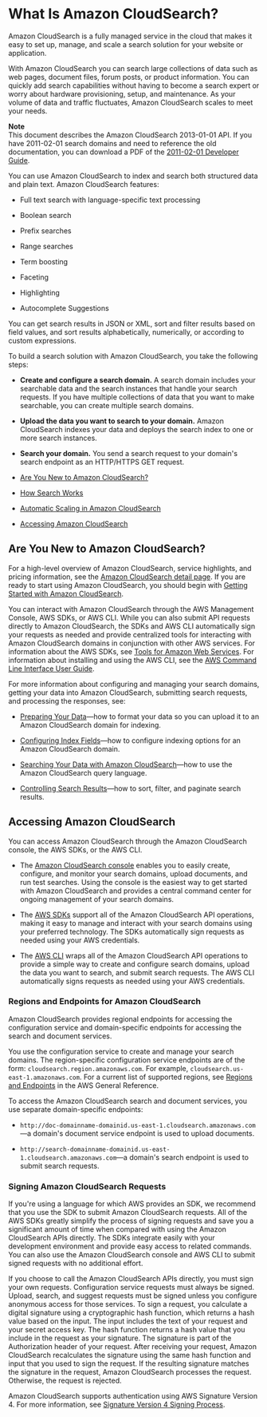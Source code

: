 # What Is Amazon CloudSearch?<a name="what-is-cloudsearch"></a>

Amazon CloudSearch is a fully managed service in the cloud that makes it easy to set up, manage, and scale a search solution for your website or application\.

 With Amazon CloudSearch you can search large collections of data such as web pages, document files, forum posts, or product information\. You can quickly add search capabilities without having to become a search expert or worry about hardware provisioning, setup, and maintenance\. As your volume of data and traffic fluctuates, Amazon CloudSearch scales to meet your needs\. 

**Note**  
This document describes the Amazon CloudSearch 2013\-01\-01 API\. If you have 2011\-02\-01 search domains and need to reference the old documentation, you can download a PDF of the [2011\-02\-01 Developer Guide](https://s3.amazonaws.com/awsdocs/cloudsearch/2011-02-01/cloudsearch-dg-2011-02-01.pdf)\. 

You can use Amazon CloudSearch to index and search both structured data and plain text\. Amazon CloudSearch features:

+ Full text search with language\-specific text processing

+ Boolean search

+ Prefix searches

+ Range searches

+ Term boosting

+ Faceting

+ Highlighting

+ Autocomplete Suggestions

You can get search results in JSON or XML, sort and filter results based on field values, and sort results alphabetically, numerically, or according to custom expressions\. 

 To build a search solution with Amazon CloudSearch, you take the following steps:

+ **Create and configure a search domain\.** A search domain includes your searchable data and the search instances that handle your search requests\. If you have multiple collections of data that you want to make searchable, you can create multiple search domains\.

+ **Upload the data you want to search to your domain\.** Amazon CloudSearch indexes your data and deploys the search index to one or more search instances\. 

+ **Search your domain\.** You send a search request to your domain's search endpoint as an HTTP/HTTPS GET request\. 


+ [Are You New to Amazon CloudSearch?](#new-to-cloudsearch)
+ [How Search Works](how-search-works.md)
+ [Automatic Scaling in Amazon CloudSearch](concepts-scaling.md)
+ [Accessing Amazon CloudSearch](#accessing-cloudsearch)

## Are You New to Amazon CloudSearch?<a name="new-to-cloudsearch"></a>

For a high\-level overview of Amazon CloudSearch, service highlights, and pricing information, see the [Amazon CloudSearch detail page](http://aws.amazon.com/cloudsearch/)\. If you are ready to start using Amazon CloudSearch, you should begin with [Getting Started with Amazon CloudSearch](getting-started.md)\. 

You can interact with Amazon CloudSearch through the AWS Management Console, AWS SDKs, or AWS CLI\. While you can also submit API requests directly to Amazon CloudSearch, the SDKs and AWS CLI automatically sign your requests as needed and provide centralized tools for interacting with Amazon CloudSearch domains in conjunction with other AWS services\. For information about the AWS SDKs, see [Tools for Amazon Web Services](http://aws.amazon.com/tools/)\. For information about installing and using the AWS CLI, see the [AWS Command Line Interface User Guide](http://docs.aws.amazon.com/cli/latest/userguide/)\. 

For more information about configuring and managing your search domains, getting your data into Amazon CloudSearch, submitting search requests, and processing the responses, see: 

+ [Preparing Your Data](preparing-data.md)—how to format your data so you can upload it to an Amazon CloudSearch domain for indexing\.

+ [Configuring Index Fields](configuring-index-fields.md)—how to configure indexing options for an Amazon CloudSearch domain\.

+ [Searching Your Data with Amazon CloudSearch](searching.md)—how to use the Amazon CloudSearch query language\.

+ [Controlling Search Results](controlling-search-results.md)—how to sort, filter, and paginate search results\.

## Accessing Amazon CloudSearch<a name="accessing-cloudsearch"></a>

You can access Amazon CloudSearch through the Amazon CloudSearch console, the AWS SDKs, or the AWS CLI\. 

+ The [Amazon CloudSearch console](https://console.aws.amazon.com/cloudsearch/home?region=us-west-2) enables you to easily create, configure, and monitor your search domains, upload documents, and run test searches\. Using the console is the easiest way to get started with Amazon CloudSearch and provides a central command center for ongoing management of your search domains\. 

+ The [AWS SDKs](http://aws.amazon.com/code) support all of the Amazon CloudSearch API operations, making it easy to manage and interact with your search domains using your preferred technology\. The SDKs automatically sign requests as needed using your AWS credentials\.

+ The [AWS CLI](http://docs.aws.amazon.com/cli/latest/userguide/) wraps all of the Amazon CloudSearch API operations to provide a simple way to create and configure search domains, upload the data you want to search, and submit search requests\. The AWS CLI automatically signs requests as needed using your AWS credentials\. 

### Regions and Endpoints for Amazon CloudSearch<a name="endpoints"></a>

 Amazon CloudSearch provides regional endpoints for accessing the configuration service and domain\-specific endpoints for accessing the search and document services\. 

You use the configuration service to create and manage your search domains\. The region\-specific configuration service endpoints are of the form: `cloudsearch.region.amazonaws.com`\. For example, `cloudsearch.us-east-1.amazonaws.com`\. For a current list of supported regions, see [Regions and Endpoints](http://docs.aws.amazon.com/general/latest/gr/rande.html#cloudsearch_region) in the AWS General Reference\.

 To access the Amazon CloudSearch search and document services, you use separate domain\-specific endpoints:

+ `http://doc-domainname-domainid.us-east-1.cloudsearch.amazonaws.com`—a domain's document service endpoint is used to upload documents\.

+ `http://search-domainname-domainid.us-east-1.cloudsearch.amazonaws.com`—a domain's search endpoint is used to submit search requests\.

### Signing Amazon CloudSearch Requests<a name="signing-requests"></a>

If you're using a language for which AWS provides an SDK, we recommend that you use the SDK to submit Amazon CloudSearch requests\. All of the AWS SDKs greatly simplify the process of signing requests and save you a significant amount of time when compared with using the Amazon CloudSearch APIs directly\. The SDKs integrate easily with your development environment and provide easy access to related commands\. You can also use the Amazon CloudSearch console and AWS CLI to submit signed requests with no additional effort\.

If you choose to call the Amazon CloudSearch APIs directly, you must sign your own requests\. Configuration service requests must always be signed\. Upload, search, and suggest requests must be signed unless you configure anonymous access for those services\. To sign a request, you calculate a digital signature using a cryptographic hash function, which returns a hash value based on the input\. The input includes the text of your request and your secret access key\. The hash function returns a hash value that you include in the request as your signature\. The signature is part of the Authorization header of your request\. After receiving your request, Amazon CloudSearch recalculates the signature using the same hash function and input that you used to sign the request\. If the resulting signature matches the signature in the request, Amazon CloudSearch processes the request\. Otherwise, the request is rejected\.

Amazon CloudSearch supports authentication using AWS Signature Version 4\. For more information, see [Signature Version 4 Signing Process](http://docs.aws.amazon.com/general/latest/gr/signature-version-4.html)\.